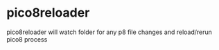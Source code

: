 # pico8reloader
pico8reloader will watch folder for any p8 file changes and reload/rerun pico8 process
